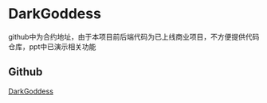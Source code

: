 # DarkGoddess

github中为合约地址，由于本项目前后端代码为已上线商业项目，不方便提供代码仓库，ppt中已演示相关功能

## Github

[DarkGoddess](https://github.com/micn343/DarkGoddess.git)
